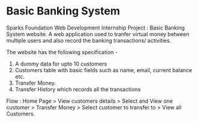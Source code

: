 # Basic Banking System
Sparks Foundation Web Development Internship Project : Basic Banking System website. 
A web application used to tranfer virtual money between multiple users and also record the banking transactions/ activities.

The website has the following specification -
1. A dummy data for upto 10 customers
2. Customers table with basic fields such as name, email, current balance etc.
3. Transfer Money.
4. Transfer History which records all the transactions

Flow : Home Page > View  customers details > Select and View one customer > Transfer Money > Select customer to transfer to > View all Customers.
